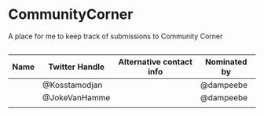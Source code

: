 # CommunityCorner
A place for me to keep track of submissions to Community Corner

##
|  Name | Twitter Handle  | Alternative contact info  | Nominated by  |
|-------|-----------------|---------------------------|---------------|
|       | @Kosstamodjan   |                           | @dampeebe     |
|       | @JokeVanHamme   |                           | @dampeebe     |
|       |                 |                           |               |
